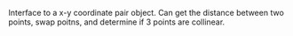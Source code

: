 Interface to a x-y coordinate pair object. Can get the distance between two points, swap poitns, and
determine if 3 points are collinear.
